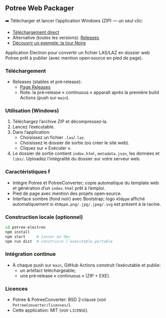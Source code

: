 ## Potree Web Packager

➡️ Télécharger et lancer l’application Windows (ZIP) — un seul clic:
- [Téléchargement direct](https://github.com/450ppm/potree-web-packager/releases/download/continuous/potree-web-packager-win.zip)
- Alternative (toutes les versions): [Releases](https://github.com/450ppm/potree-web-packager/releases)
- [Découvrir un exemple: la tour Noire](https://450ppm.eu/Tournoire/index.html)

Application Electron pour convertir un fichier LAS/LAZ en dossier web Potree prêt à publier (avec mention open‑source en pied de page).

### Téléchargement
- Releases (stables et pré‑release):
  - [Page Releases](https://github.com/450ppm/potree-web-packager/releases)
  - Note: la pré‑release « continuous » apparaît après la première build Actions (push sur `main`).

### Utilisation (Windows)
1. Téléchargez l’archive ZIP et décompressez‑la.
2. Lancez l’exécutable.
3. Dans l’application:
   - Choisissez un fichier `.las`/`.laz`.
   - Choisissez le dossier de sortie (où créer le site web).
   - Cliquez sur « Exécuter ».
4. Le dossier de sortie contient `index.html`, `metadata.json`, les données et `libs/`. Uploadez l’intégralité du dossier sur votre serveur web.

### Caractéristiques f
- Intègre Potree et PotreeConverter; copie automatique du template web et génération d’un `index.html` prêt à l’emploi.
- Pied de page avec mention des projets open‑source.
- Interface sombre (fond noir) avec Bootstrap; logo `450ppm` affiché automatiquement si `450ppm.png/.jpg/.jpeg/.svg` est présent à la racine.

### Construction locale (optionnel)
```bash
cd potree-electron
npm install
npm start     # lancer en dev
npm run dist  # construire l’exécutable portable
```

### Intégration continue
- À chaque push sur `main`, GitHub Actions construit l’exécutable et publie:
  - un artefact téléchargeable;
  - une pré‑release « continuous » (ZIP + EXE).

### Licences
- Potree & PotreeConverter: BSD 2‑clause (voir `PotreeConverter/licenses/`).
- Cette application: MIT (voir `LICENSE`).
